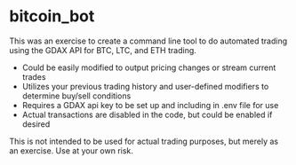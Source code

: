 # bitcoin_bot

This was an exercise to create a command line tool to do automated trading using the GDAX API for BTC, LTC, and ETH trading.

- Could be easily modified to output pricing changes or stream current trades
- Utilizes your previous trading history and user-defined modifiers to determine buy/sell conditions
- Requires a GDAX api key to be set up and including in .env file for use
- Actual transactions are disabled in the code, but could be enabled if desired

This is not intended to be used for actual trading purposes, but merely as an exercise. Use at your own risk.

